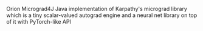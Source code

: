 Orion Micrograd4J
Java implementation of Karpathy's micrograd library which is a tiny scalar-valued autograd engine and a neural net library on top of it with PyTorch-like API
